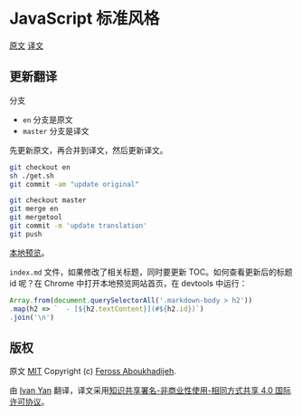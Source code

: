 # JavaScript 标准风格

[原文](http://standardjs.com/)
[译文](http://hongfanqie.github.io/standardjs)

## 更新翻译

分支

- `en` 分支是原文
- `master` 分支是译文

先更新原文，再合并到译文，然后更新译文。

```bash
git checkout en
sh ./get.sh
git commit -am "update original"

git checkout master
git merge en
git mergetool
git commit -m 'update translation'
git push
```

[本地预览](https://help.github.com/articles/setting-up-your-pages-site-locally-with-jekyll/)。

`index.md` 文件，如果修改了相关标题，同时要更新 TOC。如何查看更新后的标题 id 呢？在 Chrome 中打开本地预览网站首页，在 devtools 中运行：

```js
Array.from(document.querySelectorAll('.markdown-body > h2'))
.map(h2 => `  - [${h2.textContent}](#${h2.id})`)
.join('\n')
```

## 版权

原文 [MIT](https://standardjs.com/LICENSE) Copyright (c) [Feross Aboukhadijeh](http://feross.org).

由 [Ivan Yan](http://yanxyz.net) 翻译，译文采用<a rel="license" href="http://creativecommons.org/licenses/by-nc-sa/4.0/">知识共享署名-非商业性使用-相同方式共享 4.0 国际许可协议</a>。
